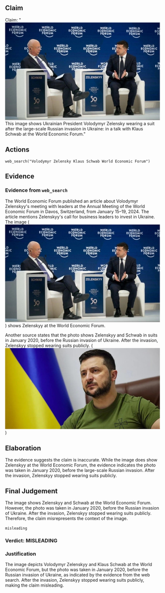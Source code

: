 ## Claim
Claim: "![image 10](media/13.jpg) This image shows Ukrainian President Volodymyr Zelensky wearing a suit after the large-scale Russian invasion in Ukraine: in a talk with Klaus Schwab at the World Economic Forum."

## Actions
```
web_search("Volodymyr Zelensky Klaus Schwab World Economic Forum")
```

## Evidence
### Evidence from `web_search`
The World Economic Forum published an article about Volodymyr Zelenskyy's meeting with leaders at the Annual Meeting of the World Economic Forum in Davos, Switzerland, from January 15–19, 2024. The article mentions Zelenskyy's call for business leaders to invest in Ukraine. The image (![image 10](media/13.jpg)) shows Zelenskyy at the World Economic Forum.

Another source states that the photo shows Zelenskyy and Schwab in suits in January 2020, before the Russian invasion of Ukraine. After the invasion, Zelenskyy stopped wearing suits publicly. (![image 1763](media/2025-08-07_19-06-1754593598-169511.jpg))


## Elaboration
The evidence suggests the claim is inaccurate. While the image does show Zelenskyy at the World Economic Forum, the evidence indicates the photo was taken in January 2020, before the large-scale Russian invasion. After the invasion, Zelenskyy stopped wearing suits publicly.


## Final Judgement
The image shows Zelenskyy and Schwab at the World Economic Forum. However, the photo was taken in January 2020, before the Russian invasion of Ukraine. After the invasion, Zelenskyy stopped wearing suits publicly. Therefore, the claim misrepresents the context of the image.

`misleading`


### Verdict: MISLEADING

### Justification
The image depicts Volodymyr Zelenskyy and Klaus Schwab at the World Economic Forum, but the photo was taken in January 2020, before the Russian invasion of Ukraine, as indicated by the evidence from the web search. After the invasion, Zelenskyy stopped wearing suits publicly, making the claim misleading.
